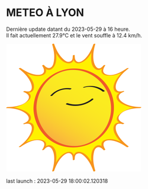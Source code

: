 # METEO À LYON

Dernière update datant du 2023-05-29 à 16 heure.  
Il fait actuellement 27.9°C et le vent souffle à 12.4 km/h.      

![](./.github/sun.png)

last launch : 2023-05-29 18:00:02.120318
